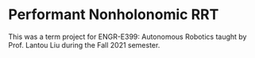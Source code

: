 # Performant Nonholonomic RRT 

This was a term project for ENGR-E399: Autonomous Robotics taught by Prof. Lantou Liu during the Fall
2021 semester.
